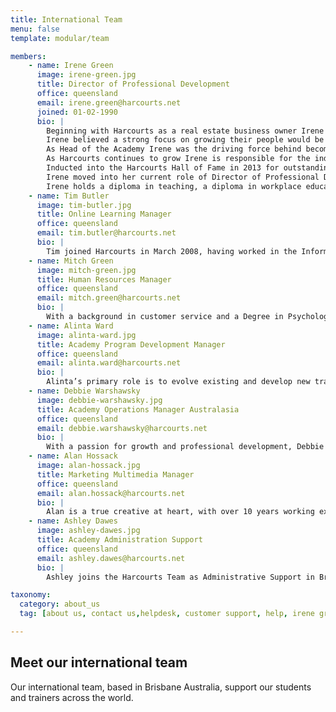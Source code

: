 ```yaml
---
title: International Team
menu: false
template: modular/team

members:
    - name: Irene Green
      image: irene-green.jpg
      title: Director of Professional Development
      office: queensland
      email: irene.green@harcourts.net
      joined: 01-02-1990
      bio: |
        Beginning with Harcourts as a real estate business owner Irene and husband Mike were the number 1 franchise for New Zealand. Moving to Australia in 1997 the duo began the global expansion of Harcourts and ultimately purchased the company with partner Paul Wright in 2000.
        Irene believed a strong focus on growing their people would be their point of difference and has been an integral part of Harcourts Academy for over 25 years introducing successful and diverse programmes in Harcourts training rooms across 10 countries as well as online. 
        As Head of the Academy Irene was the driving force behind becoming a Registered Training Organisation in Australia in 2004 and developing affiliations with industry training providers in New Zealand, South Africa and Indonesia.
        As Harcourts continues to grow Irene is responsible for the induction of new countries and works closely with the Harcourts Heads of Department and new corporate teams as well as travelling frequently to support our existing operations dotted around the globe.
        Inducted into the Harcourts Hall of Fame in 2013 for outstanding contribution Irene continues to champion international projects such as Harcourts Inspirational Women, Harcourts Future Leaders and our corporate One Team Leadership training programme.
        Irene moved into her current role of Director of Professional Development in August 2017.
        Irene holds a diploma in teaching, a diploma in workplace education and a diploma in business (real estate).
    - name: Tim Butler
      image: tim-butler.jpg
      title: Online Learning Manager
      office: queensland
      email: tim.butler@harcourts.net
      bio: |
        Tim joined Harcourts in March 2008, having worked in the Information Technology industry for over seven years as a Multimedia Developer then Interaction Designer. This has given Tim extensive experience in utilising technology to successfully deliver information and knowledge. Tim holds a Bachelor of Multimedia from Griffith University and strongly believes that technology is only useful if it makes people's lives better or easier. As the Academy's Online Learning Manager, Tim is responsible for the vison, design, development and maintenance of all Academy online systems.
    - name: Mitch Green
      image: mitch-green.jpg
      title: Human Resources Manager
      office: queensland
      email: mitch.green@harcourts.net
      bio: |
        With a background in customer service and a Degree in Psychology, Mitch takes responsibility for Harcourts Human Resources (HR) policies and tools for the team.  The currency and growth of our intellectual property within the Harcourts resource library is a key focus for Mitch; this includes the job descriptions, process and associated resources for every role within Team Harcourts from Sales through to Corporate.  Based in Brisbane, Mitch employs his advanced qualifications in Counselling to consult with our people then communicate and implement Harcourts HR systems and services to the wider Harcourts team. 
    - name: Alinta Ward
      image: alinta-ward.jpg
      title: Academy Program Development Manager
      office: queensland
      email: alinta.ward@harcourts.net
      bio: |
        Alinta’s primary role is to evolve existing and develop new training programmes and resources for the Academy.  Alinta has worked within many roles during her time with Harcourts from administration, property management, sales & marketing, enabling her to draw from her in-the-field knowledge and experiences when developing new resources. Alinta’s aim is to ensure all our Academy Manuals, Workbooks, PowerPoints, AV, Leader’s guides and Assessment tools are comprehensive, easy to use and are readily available to our trainers.
    - name: Debbie Warshawsky
      image: debbie-warshawsky.jpg
      title: Academy Operations Manager Australasia
      office: queensland
      email: debbie.warshawsky@harcourts.net
      bio: |
        With a passion for growth and professional development, Debbie is committed to producing real estate ‘stars’ in the field and corporate world. An award-winning Queensland Real Estate Consultant and a Qualified trainer, Debbie joined Harcourts in 2003 as the State Trainer for Queensland. With Certificate IV in Workplace Training and Assessment and her full licence, Debbie’s focus is working with Harcourts Academy Trainers for their induction, training and ongoing support. Covering Academy programme delivery and consistency, RTO compliance, Debbie is responsible for communication between regions and Academy team contribution.
    - name: Alan Hossack
      image: alan-hossack.jpg
      title: Marketing Multimedia Manager
      office: queensland
      email: alan.hossack@harcourts.net
      bio: |
        Alan is a true creative at heart, with over 10 years working experience across multiple industries in high paced environments. He is versatile, reliable and efficient with a strong eye for detail. Alan has a diversified skill-set encompassing Brand Management, Marketing, Design, Videography, Communications and Training. Alan works closely with Alinta to ensure that our training content both looks great and is engaging for our students.
    - name: Ashley Dawes
      image: ashley-dawes.jpg
      title: Academy Administration Support
      office: queensland
      email: ashley.dawes@harcourts.net
      bio: |
        Ashley joins the Harcourts Team as Administrative Support in Brisbane’s Head Office. Her primary focus will be around providing quality administrative support, coordinating Academy events and promoting excellent culture within the Academy Team. With a background in administration and customer service in finance and insurance industries, Ashley is passionate about the effects that positive team culture and good communication have on the workplace, and seeks to promote these in her everyday work. 

taxonomy:
  category: about_us
  tag: [about us, contact us,helpdesk, customer support, help, irene green, debbie ]

---
```

## Meet our international team

Our international team, based in Brisbane Australia, support our students and trainers across the world.
